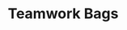 ---
layout: card
category: [maker, physical]
image: /img/makers/teamwork.jpg
title: Teamwork Bags
homepage: http://teamworkbags.com/
---
